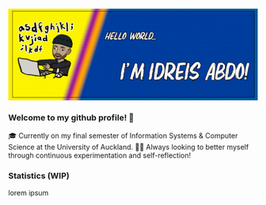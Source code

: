 ![My github profile header](https://github.com/PabloPenguin/PabloPenguin/blob/main/images/githubheader.png)

### Welcome to my github profile! 🐧

🎓 Currently on my final semester of Information Systems & Computer Science at the University of Auckland.
🐱‍🚀 Always looking to better myself through continuous experimentation and self-reflection!

### Statistics (WIP)
lorem ipsum
